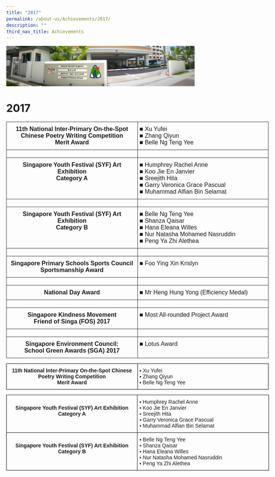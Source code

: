 ```yaml
---
title: "2017"
permalink: /about-us/Achievements/2017/
description: ""
third_nav_title: Achievements
---
```

![](/images/About%20Us.jpg)

2017
====


<style type="text/css">
.tg  {border-collapse:collapse;border-spacing:0;}
.tg td{border-color:black;border-style:solid;border-width:1px;font-family:Arial, sans-serif;font-size:14px;
  overflow:hidden;padding:10px 5px;word-break:normal;}
.tg th{border-color:black;border-style:solid;border-width:1px;font-family:Arial, sans-serif;font-size:14px;
  font-weight:normal;overflow:hidden;padding:10px 5px;word-break:normal;}
.tg .tg-tuty{border-color:#333333;font-size:16px;text-align:center;vertical-align:top}
.tg .tg-1int{border-color:#333333;font-size:16px;font-weight:bold;text-align:center;vertical-align:top}
.tg .tg-09jw{border-color:#333333;font-size:16px;text-align:left;vertical-align:top}
</style>
<table class="tg" style="undefined;table-layout: fixed; width: 702px">
<colgroup>
<col style="width: 351px">
<col style="width: 351px">
</colgroup>
<thead>
  <tr>
    <th class="tg-1int">11th National Inter-Primary On-the-Spot Chinese Poetry Writing Competition<br>Merit Award<br></th>
    <th class="tg-09jw"><span style="font-weight:400;font-style:normal;text-decoration:none">■ </span>Xu Yufei<br><span style="font-weight:400;font-style:normal;text-decoration:none">■ </span>Zhang Qiyun<br><span style="font-weight:400;font-style:normal;text-decoration:none">■ </span>Belle Ng Teng Yee</th>
  </tr>
</thead>
<tbody>
  <tr>
    <td class="tg-tuty"></td>
    <td class="tg-09jw"></td>
  </tr>
  <tr>
    <td class="tg-1int">Singapore Youth Festival (SYF) Art Exhibition<br>Category A<br></td>
    <td class="tg-09jw"><span style="font-weight:400;font-style:normal;text-decoration:none">■ </span>Humphrey Rachel Anne<br><span style="font-weight:400;font-style:normal;text-decoration:none">■ </span>Koo Jie En Janvier<br><span style="font-weight:400;font-style:normal;text-decoration:none">■ </span>Sreejith Hita<br><span style="font-weight:400;font-style:normal;text-decoration:none">■ </span>Garry Veronica Grace Pascual<br><span style="font-weight:400;font-style:normal;text-decoration:none">■ </span>Muhammad Alfian Bin Selamat</td>
  </tr>
  <tr>
    <td class="tg-tuty"></td>
    <td class="tg-09jw"></td>
  </tr>
  <tr>
    <td class="tg-1int">Singapore Youth Festival (SYF) Art Exhibition<br>Category B<br></td>
    <td class="tg-09jw"><span style="font-weight:400;font-style:normal;text-decoration:none">■ </span>Belle Ng Teng Yee<br><span style="font-weight:400;font-style:normal;text-decoration:none">■ </span>Shanza Qaisar<br><span style="font-weight:400;font-style:normal;text-decoration:none">■ </span>Hana Eleana Willes<br><span style="font-weight:400;font-style:normal;text-decoration:none">■ </span>Nur Natasha Mohamed Nasruddin<br><span style="font-weight:400;font-style:normal;text-decoration:none">■ </span>Peng Ya Zhi Alethea</td>
  </tr>
  <tr>
    <td class="tg-tuty"></td>
    <td class="tg-09jw"></td>
  </tr>
  <tr>
    <td class="tg-1int">Singapore Primary Schools Sports Council<br>Sportsmanship Award<br></td>
    <td class="tg-09jw"><span style="font-weight:400;font-style:normal;text-decoration:none">■ </span>Foo Ying Xin Krislyn</td>
  </tr>
  <tr>
    <td class="tg-tuty"></td>
    <td class="tg-09jw"></td>
  </tr>
  <tr>
    <td class="tg-1int">National Day Award</td>
    <td class="tg-09jw"><span style="font-weight:400;font-style:normal;text-decoration:none">■ </span>Mr Heng Hung Yong (Efficiency Medal)</td>
  </tr>
  <tr>
    <td class="tg-tuty"></td>
    <td class="tg-09jw"></td>
  </tr>
  <tr>
    <td class="tg-1int">Singapore Kindness Movement<br>Friend of Singa (FOS) 2017<br></td>
    <td class="tg-09jw"><span style="font-weight:400;font-style:normal;text-decoration:none">■ </span>Most All-rounded Project Award</td>
  </tr>
  <tr>
    <td class="tg-tuty"></td>
    <td class="tg-09jw"></td>
  </tr>
  <tr>
    <td class="tg-1int">Singapore Environment Council:<br>School Green Awards (SGA) 2017<br></td>
    <td class="tg-09jw"><span style="font-weight:400;font-style:normal;text-decoration:none">■ </span>Lotus Award</td>
  </tr>
</tbody>
</table>



<style type="text/css">
.tg  {border-collapse:collapse;border-spacing:0;}
.tg td{border-color:black;border-style:solid;border-width:1px;font-family:Arial, sans-serif;font-size:14px;
  overflow:hidden;padding:10px 5px;word-break:normal;}
.tg th{border-color:black;border-style:solid;border-width:1px;font-family:Arial, sans-serif;font-size:14px;
  font-weight:normal;overflow:hidden;padding:10px 5px;word-break:normal;}
.tg .tg-amwm{font-weight:bold;text-align:center;vertical-align:top}
.tg .tg-0lax{text-align:left;vertical-align:top}
</style>
<table class="tg" style="undefined;table-layout: fixed; width: 702px">
<colgroup>
<col style="width: 351px">
<col style="width: 351px">
</colgroup>
<thead>
  <tr>
    <td class="tg-amwm">11th National Inter-Primary On-the-Spot Chinese Poetry Writing Competition<br>Merit Award<br></td>
    <td class="tg-0lax"><span style="font-weight:400;font-style:normal;text-decoration:none">▪ </span>Xu Yufei<br><span style="font-weight:400;font-style:normal;text-decoration:none">▪ </span>Zhang Qiyun<br><span style="font-weight:400;font-style:normal;text-decoration:none">▪ </span>Belle Ng Teng Yee</td>
  </tr>
</thead>
</table>


<style type="text/css">
.tg  {border-collapse:collapse;border-spacing:0;}
.tg td{border-color:black;border-style:solid;border-width:1px;font-family:Arial, sans-serif;font-size:14px;
  overflow:hidden;padding:10px 5px;word-break:normal;}
.tg th{border-color:black;border-style:solid;border-width:1px;font-family:Arial, sans-serif;font-size:14px;
  font-weight:normal;overflow:hidden;padding:10px 5px;word-break:normal;}
.tg .tg-amwm{font-weight:bold;text-align:center;vertical-align:top}
.tg .tg-0lax{text-align:left;vertical-align:top}
</style>
<table class="tg" style="undefined;table-layout: fixed; width: 703px">
<colgroup>
<col style="width: 351px">
<col style="width: 352px">
</colgroup>
<thead>
  <tr>
    <th class="tg-amwm"><br>Singapore Youth Festival (SYF) Art Exhibition<br>Category A<br></th>
    <th class="tg-0lax"><span style="font-weight:400;font-style:normal;text-decoration:none">▪ </span>Humphrey Rachel Anne<br><span style="font-weight:400;font-style:normal;text-decoration:none">▪ </span>Koo Jie En Janvier<br><span style="font-weight:400;font-style:normal;text-decoration:none">▪ </span>Sreejith Hita<br><span style="font-weight:400;font-style:normal;text-decoration:none">▪ </span>Garry Veronica Grace Pascual<br><span style="font-weight:400;font-style:normal;text-decoration:none">▪ </span>Muhammad Alfian Bin Selamat</th>
  </tr>
</thead>
<tbody>
  <tr>
    <td class="tg-amwm"><br>Singapore Youth Festival (SYF) Art Exhibition<br>Category B<br></td>
    <td class="tg-0lax"><span style="font-weight:400;font-style:normal;text-decoration:none">▪ </span>Belle Ng Teng Yee<br><span style="font-weight:400;font-style:normal;text-decoration:none">▪ </span>Shanza Qaisar<br><span style="font-weight:400;font-style:normal;text-decoration:none">▪ </span>Hana Eleana Willes<br><span style="font-weight:400;font-style:normal;text-decoration:none">▪ </span>Nur Natasha Mohamed Nasruddin<br><span style="font-weight:400;font-style:normal;text-decoration:none">▪ </span>Peng Ya Zhi Alethea</td>
  </tr>
</tbody>
</table>